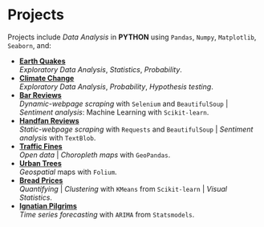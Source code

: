 # Projects

Projects include *Data Analysis* in **PYTHON** using `Pandas`, `Numpy`, `Matplotlib`, `Seaborn`, and:

- [**Earth Quakes**](notebooks/quakes)   
*Exploratory Data Analysis*, *Statistics*, *Probability*. 
- [**Climate Change**](notebooks/climate)   
*Exploratory Data Analysis*, *Probability*, *Hypothesis testing*.   
- [**Bar Reviews**](notebooks/antio)  
*Dynamic-webpage scraping* with `Selenium` and `BeautifulSoup` | *Sentiment analysis*: Machine Learning with `Scikit-learn`.  
- [**Handfan Reviews**](notebooks/olele)  
*Static-webpage scraping* with `Requests` and `BeautifulSoup` | *Sentiment analysis* with `TextBlob`.  
- [**Traffic Fines**](notebooks/traffic_fines)  
*Open data* | *Choropleth maps* with `GeoPandas`.   
- [**Urban Trees**](notebooks/urban_trees)  
*Geospatial* maps with `Folium`.  
- [**Bread Prices**](notebooks/breads)  
*Quantifying* | *Clustering* with `KMeans` from  `Scikit-learn` | *Visual Statistics*.  
- [**Ignatian Pilgrims**](notebooks/ignatian)  
*Time series forecasting* with `ARIMA` from `Statsmodels`.  
 
